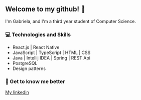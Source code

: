 
## Welcome to my github! :wave:
I'm Gabriela, and I'm a third year student of Computer Science.

### :computer: Technologies and Skills
* React.js | React Native
* JavaScript | TypeScript | HTML | CSS
* Java | Intellij IDEA | Spring | REST Api
* PostgreSQL 
* Design patterns



### :woman: Get to know me better
[My linkedin](https://www.linkedin.com/in/gabriela-jasnosz-8b173120b/)






